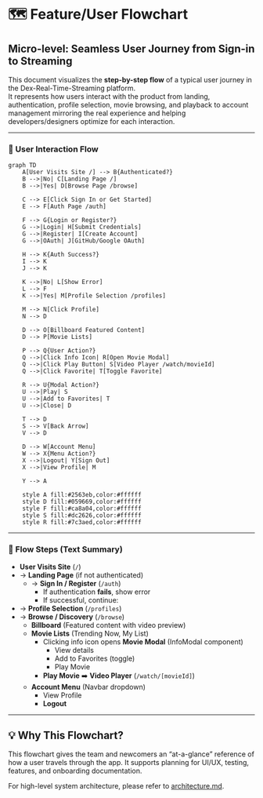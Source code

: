 # 🗺️ Feature/User Flowchart

## Micro-level: Seamless User Journey from Sign-in to Streaming

This document visualizes the **step-by-step flow** of a typical user journey in the Dex-Real-Time-Streaming platform.  
It represents how users interact with the product from landing, authentication, profile selection, movie browsing, and playback to account management mirroring the real experience and helping developers/designers optimize for each interaction.

---

### 🔄 User Interaction Flow

```mermaid
graph TD
    A[User Visits Site /] --> B{Authenticated?}
    B -->|No| C[Landing Page /]
    B -->|Yes| D[Browse Page /browse]

    C --> E[Click Sign In or Get Started]
    E --> F[Auth Page /auth]

    F --> G{Login or Register?}
    G -->|Login| H[Submit Credentials]
    G -->|Register| I[Create Account]
    G -->|OAuth| J[GitHub/Google OAuth]

    H --> K{Auth Success?}
    I --> K
    J --> K

    K -->|No| L[Show Error]
    L --> F
    K -->|Yes| M[Profile Selection /profiles]

    M --> N[Click Profile]
    N --> D

    D --> O[Billboard Featured Content]
    D --> P[Movie Lists]

    P --> Q{User Action?}
    Q -->|Click Info Icon| R[Open Movie Modal]
    Q -->|Click Play Button| S[Video Player /watch/movieId]
    Q -->|Click Favorite| T[Toggle Favorite]

    R --> U{Modal Action?}
    U -->|Play| S
    U -->|Add to Favorites| T
    U -->|Close| D

    T --> D
    S --> V[Back Arrow]
    V --> D

    D --> W[Account Menu]
    W --> X{Menu Action?}
    X -->|Logout| Y[Sign Out]
    X -->|View Profile| M

    Y --> A

    style A fill:#2563eb,color:#ffffff
    style D fill:#059669,color:#ffffff
    style F fill:#ca8a04,color:#ffffff
    style S fill:#dc2626,color:#ffffff
    style R fill:#7c3aed,color:#ffffff
```

---

### 📝 Flow Steps (Text Summary)

- **User Visits Site** (`/`)
- -> **Landing Page** (if not authenticated)
  - -> **Sign In / Register** (`/auth`)
    - If authentication **fails**, show error
    - If successful, continue:
- -> **Profile Selection** (`/profiles`)
- -> **Browse / Discovery** (`/browse`)
  - **Billboard** (Featured content with video preview)
  - **Movie Lists** (Trending Now, My List)
    - Clicking info icon opens **Movie Modal** (InfoModal component)
      - View details
      - Add to Favorites (toggle)
      - Play Movie
    - **Play Movie** ➡️ **Video Player** (`/watch/[movieId]`)
  - **Account Menu** (Navbar dropdown)
    - View Profile
    - **Logout**

---

## 💡 Why This Flowchart?

This flowchart gives the team and newcomers an “at-a-glance” reference of how a user travels through the app. It supports planning for UI/UX, testing, features, and onboarding documentation.

For high-level system architecture, please refer to [architecture.md](./architecture.md).
